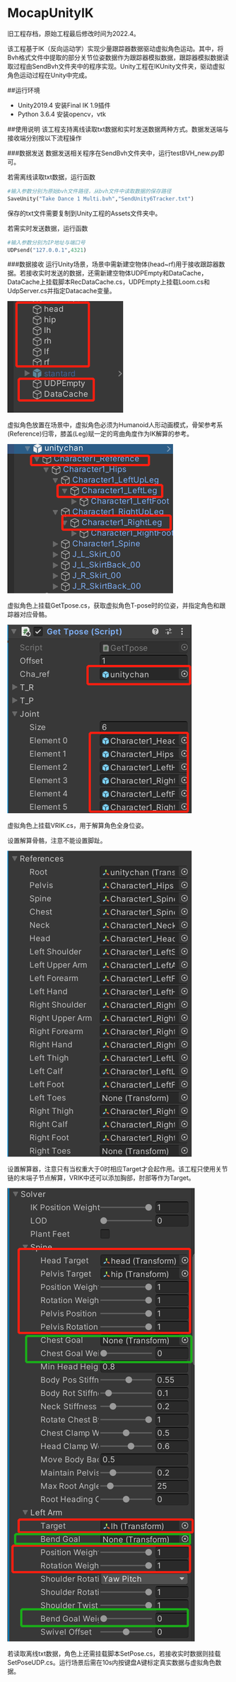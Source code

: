 # MocapUnityIK
旧工程存档，原始工程最后修改时间为2022.4。

该工程基于IK（反向运动学）实现少量跟踪器数据驱动虚拟角色运动。其中，将Bvh格式文件中提取的部分关节位姿数据作为跟踪器模拟数据，跟踪器模拟数据读取过程由SendBvh文件夹中的程序实现。Unity工程在IKUnity文件夹，驱动虚拟角色运动过程在Unity中完成。

##运行环境
* Unity2019.4
  安装Final IK 1.9插件
* Python 3.6.4
  安装opencv，vtk

##使用说明
该工程支持离线读取txt数据和实时发送数据两种方式。数据发送端与接收端分别按以下流程操作

###数据发送
数据发送相关程序在SendBvh文件夹中，运行testBVH_new.py即可。

若需离线读取txt数据，运行函数
```python
#输入参数分别为原始bvh文件路径，从bvh文件中读取数据的保存路径
SaveUnity("Take Dance 1 Multi.bvh","SendUnity6Tracker.txt")
```
保存的txt文件需要复制到Unity工程的Assets文件夹中。

若需实时发送数据，运行函数
```python
#输入参数分别为IP地址与端口号
UDPsend("127.0.0.1",4321)
```
###数据接收
运行Unity场景，场景中需新建空物体(head~rf)用于接收跟踪器数据。若接收实时发送的数据，还需新建空物体UDPEmpty和DataCache，DataCache上挂载脚本RecDataCache.cs，UDPEmpty上挂载Loom.cs和UdpServer.cs并指定Datacache变量。

![text](Screenshots/img1.png)

虚拟角色放置在场景中，虚拟角色必须为Humanoid人形动画模式，骨架参考系(Reference)归零，膝盖(Leg)赋一定的弯曲角度作为IK解算的参考。

![text](Screenshots/img2.png)

虚拟角色上挂载GetTpose.cs，获取虚拟角色T-pose时的位姿，并指定角色和跟踪器对应骨骼。

![text](Screenshots/img3.png)

虚拟角色上挂载VRIK.cs，用于解算角色全身位姿。

设置解算骨骼，注意不能设置脚趾。

![text](Screenshots/img4.png)

设置解算器，注意只有当权重大于0时相应Target才会起作用。该工程只使用关节链的末端子节点解算，VRIK中还可以添加胸部，肘部等作为Target。

![text](Screenshots/img5.png)

若读取离线txt数据，角色上还需挂载脚本SetPose.cs，若接收实时数据则挂载SetPoseUDP.cs。运行场景后需在10s内按键盘A键标定真实数据与虚拟角色数据。
